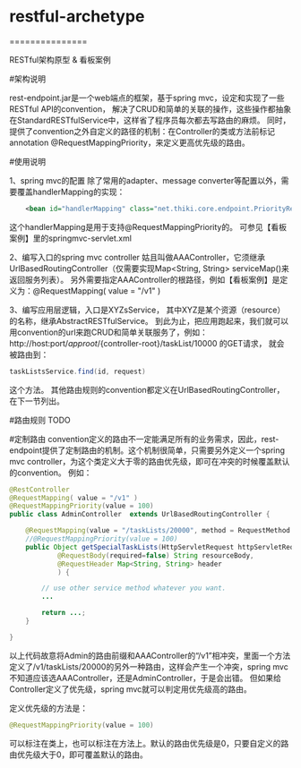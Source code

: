 # restful-archetype

===============

RESTful架构原型 & 看板案例

#架构说明

rest-endpoint.jar是一个web端点的框架，基于spring mvc，设定和实现了一些RESTful API的convention， 解决了CRUD和简单的关联的操作，这些操作都抽象在StandardRESTfulService中，这样省了程序员每次都去写路由的麻烦。
同时，提供了convention之外自定义的路径的机制：在Controller的类或方法前标记annotation @RequestMappingPriority，来定义更高优先级的路由。

#使用说明

1、spring mvc的配置
除了常用的adapter、message converter等配置以外，需要覆盖handlerMapping的实现：
```xml
    <bean id="handlerMapping" class="net.thiki.core.endpoint.PriorityRequestMappingHandlerMapping"/>
```
这个handlerMapping是用于支持@RequestMappingPriority的。  可参见【看板案例】里的springmvc-servlet.xml

2、编写入口的spring mvc controller
姑且叫做AAAController，它须继承UrlBasedRoutingController（仅需要实现Map<String, String> serviceMap()来返回服务列表）。  另外需要指定AAAController的根路径，例如【看板案例】是定义为：@RequestMapping( value = "/v1" )

3、编写应用层逻辑，入口是XYZsService， 其中XYZ是某个资源（resource）的名称，继承AbstractRESTfulService<XYZ>。
到此为止，把应用跑起来，我们就可以用convention的url来跑CRUD和简单关联服务了，例如：
http://host:port/${approot}/${controller-root}/taskList/10000 的GET请求， 就会被路由到：
```java
taskListsService.find(id, request)
```
这个方法。
其他路由规则的convention都定义在UrlBasedRoutingController，在下一节列出。

#路由规则
TODO

#定制路由
convention定义的路由不一定能满足所有的业务需求，因此，rest-endpoint提供了定制路由的机制。这个机制很简单，只需要另外定义一个spring mvc controller，为这个类定义大于零的路由优先级，即可在冲突的时候覆盖默认的convention。
例如：

```java
@RestController
@RequestMapping( value = "/v1" )
@RequestMappingPriority(value = 100)
public class AdminController  extends UrlBasedRoutingController {

    @RequestMapping(value = "/taskLists/20000", method = RequestMethod.GET)
    //@RequestMappingPriority(value = 100)
    public Object getSpecialTaskLists(HttpServletRequest httpServletRequest,
            @RequestBody(required=false) String resourceBody, 
            @RequestHeader Map<String, String> header
            ) {

        // use other service method whatever you want.
        ...

        return ...;
    }

}

```

以上代码故意将Admin的路由前缀和AAAController的“/v1”相冲突，里面一个方法定义了/v1/taskLists/20000的另外一种路由，这样会产生一个冲突，spring mvc不知道应该选AAAController，还是AdminController，于是会出错。 但如果给Controller定义了优先级，spring mvc就可以判定用优先级高的路由。

定义优先级的方法是：
```java
@RequestMappingPriority(value = 100)
```

可以标注在类上，也可以标注在方法上。默认的路由优先级是0，只要自定义的路由优先级大于0，即可覆盖默认的路由。







